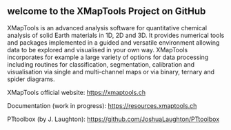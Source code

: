 ## welcome to the XMapTools Project on GitHub

XMapTools is an advanced analysis software for quantitative chemical analysis of solid Earth materials in 1D, 2D and 3D. It provides numerical tools and packages implemented in a guided and versatile environment allowing data to be explored and visualised in your own way. XMapTools incorporates for example a large variety of options for data processing including routines for classification, segmentation, calibration and visualisation via single and multi-channel maps or via binary, ternary and spider diagrams.

XMapTools official website: https://xmaptools.ch

Documentation (work in progress): https://resources.xmaptools.ch  

PTtoolbox (by J. Laughton): https://github.com/JoshuaLaughton/PTtoolbox



<!--

**Here are some ideas to get you started:**

🙋‍♀️ A short introduction - what is your organization all about?
🌈 Contribution guidelines - how can the community get involved?
👩‍💻 Useful resources - where can the community find your docs? Is there anything else the community should know?
🍿 Fun facts - what does your team eat for breakfast?
🧙 Remember, you can do mighty things with the power of [Markdown](https://docs.github.com/github/writing-on-github/getting-started-with-writing-and-formatting-on-github/basic-writing-and-formatting-syntax)
-->
